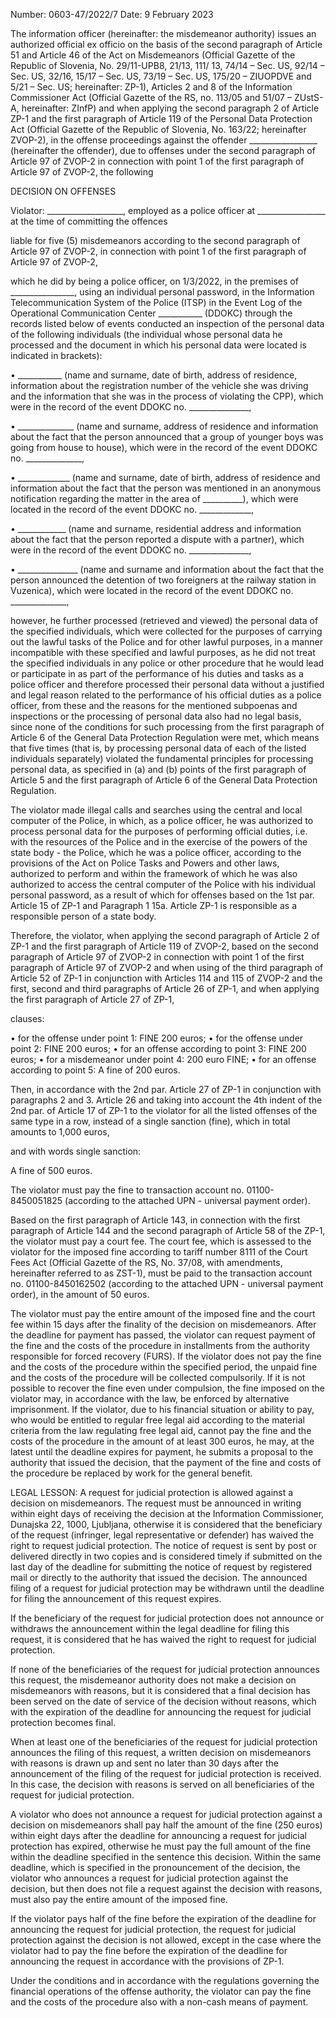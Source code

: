 Number: 0603-47/2022/7
Date: 9 February 2023

The information officer (hereinafter: the misdemeanor authority) issues an authorized official ex officio on the basis of the second paragraph of Article 51 and Article 46 of the Act on Misdemeanors (Official Gazette of the Republic of Slovenia, No. 29/11-UPB8, 21/13, 111/ 13, 74/14 – Sec. US, 92/14 – Sec. US, 32/16, 15/17 – Sec. US, 73/19 – Sec. US, 175/20 – ZIUOPDVE and 5/21 – Sec. US; hereinafter: ZP-1), Articles 2 and 8 of the Information Commissioner Act (Official Gazette of the RS, no. 113/05 and 51/07 – ZUstS-A, hereinafter: ZInfP) and when applying the second paragraph 2 of Article ZP-1 and the first paragraph of Article 119 of the Personal Data Protection Act (Official Gazette of the Republic of Slovenia, No. 163/22; hereinafter ZVOP-2), in the offense proceedings against the offender \_\_\_\_\_\_\_\_\_\_\_\_\_\_\_\_\_ (hereinafter the offender), due to offenses under the second paragraph of Article 97 of ZVOP-2 in connection with point 1 of the first paragraph of Article 97 of ZVOP-2, the following

DECISION ON OFFENSES

Violator: \_\_\_\_\_\_\_\_\_\_\_\_\_\_\_\_\_\_\_, employed as a police officer at \_\_\_\_\_\_\_\_\_\_\_\_\_\_\_\_\_ at the time of committing the offences

liable for five (5) misdemeanors
according to the second paragraph of Article 97 of ZVOP-2, in connection with point 1 of the first paragraph of Article 97 of ZVOP-2,

which he did by being a police officer, on 1/3/2022, in the premises of \_\_\_\_\_\_\_\_\_\_\_\_\_\_\_\_, using an individual personal password, in the Information Telecommunication System of the Police (ITSP) in the Event Log of the Operational Communication Center \_\_\_\_\_\_\_\_\_\_\_ (DDOKC) through the records listed below of events conducted an inspection of the personal data of the following individuals (the individual whose personal data he processed and the document in which his personal data were located is indicated in brackets):

• \_\_\_\_\_\_\_\_\_\_\_ (name and surname, date of birth, address of residence, information about the registration number of the vehicle she was driving and the information that she was in the process of violating the CPP), which were in the record of the event DDOKC no. \_\_\_\_\_\_\_\_\_\_\_\_\_\_\_,

• \_\_\_\_\_\_\_\_\_\_\_\_\_\_ (name and surname, address of residence and information about the fact that the person announced that a group of younger boys was going from house to house), which were in the record of the event DDOKC no. \_\_\_\_\_\_\_\_\_\_\_\_\_\_,

• \_\_\_\_\_\_\_\_\_\_\_\_\_ (name and surname, date of birth, address of residence and information about the fact that the person was mentioned in an anonymous notification regarding the matter in the area of \_\_\_\_\_\_\_\_\_\_), which were located in the record of the event DDOKC no. \_\_\_\_\_\_\_\_\_\_\_\_\_,

• \_\_\_\_\_\_\_\_\_\_\_\_ (name and surname, residential address and information about the fact that the person reported a dispute with a partner), which were in the record of the event DDOKC no. \_\_\_\_\_\_\_\_\_\_\_\_\_\_\_,

• \_\_\_\_\_\_\_\_\_\_\_\_\_\_\_ (name and surname and information about the fact that the person announced the detention of two foreigners at the railway station in Vuzenica), which were located in the record of the event DDOKC no. \_\_\_\_\_\_\_\_\_\_\_\_\_\_,

however, he further processed (retrieved and viewed) the personal data of the specified individuals, which were collected for the purposes of carrying out the lawful tasks of the Police and for other lawful purposes, in a manner incompatible with these specified and lawful purposes, as he did not treat the specified individuals in any police or other procedure that he would lead or participate in as part of the performance of his duties and tasks as a police officer and therefore processed their personal data without a justified and legal reason related to the performance of his official duties as a police officer, from these and the reasons for the mentioned subpoenas and inspections or the processing of personal data also had no legal basis, since none of the conditions for such processing from the first paragraph of Article 6 of the General Data Protection Regulation were met, which means that five times (that is, by processing personal data of each of the listed individuals separately) violated the fundamental principles for processing personal data, as specified in (a) and (b) points of the first paragraph of Article 5 and the first paragraph of Article 6 of the General Data Protection Regulation.

The violator made illegal calls and searches using the central and local computer of the Police, in which, as a police officer, he was authorized to process personal data for the purposes of performing official duties, i.e. with the resources of the Police and in the exercise of the powers of the state body - the Police, which he was a police officer, according to the provisions of the Act on Police Tasks and Powers and other laws, authorized to perform and within the framework of which he was also authorized to access the central computer of the Police with his individual personal password, as a result of which for offenses based on the 1st par. Article 15 of ZP-1 and Paragraph 1 15a. Article ZP-1 is responsible as a responsible person of a state body.

Therefore, the violator, when applying the second paragraph of Article 2 of ZP-1 and the first paragraph of Article 119 of ZVOP-2, based on the second paragraph of Article 97 of ZVOP-2 in connection with point 1 of the first paragraph of Article 97 of ZVOP-2 and when using of the third paragraph of Article 52 of ZP-1 in conjunction with Articles 114 and 115 of ZVOP-2 and the first, second and third paragraphs of Article 26 of ZP-1, and when applying the first paragraph of Article 27 of ZP-1,

clauses:

• for the offense under point 1: FINE 200 euros;
• for the offense under point 2: FINE 200 euros;
• for an offense according to point 3: FINE 200 euros;
• for a misdemeanor under point 4: 200 euro FINE;
• for an offense according to point 5: A fine of 200 euros.

Then, in accordance with the 2nd par. Article 27 of ZP-1 in conjunction with paragraphs 2 and 3. Article 26 and taking into account the 4th indent of the 2nd par. of Article 17 of ZP-1 to the violator for all the listed offenses of the same type in a row, instead of a single sanction (fine), which in total amounts to 1,000 euros,

and with words
single sanction:

A fine of 500 euros.

The violator must pay the fine to transaction account no. 01100-8450051825 (according to the attached UPN - universal payment order).

Based on the first paragraph of Article 143, in connection with the first paragraph of Article 144 and the second paragraph of Article 58 of the ZP-1, the violator must pay a court fee. The court fee, which is assessed to the violator for the imposed fine according to tariff number 8111 of the Court Fees Act (Official Gazette of the RS, No. 37/08, with amendments, hereinafter referred to as ZST-1), must be paid to the transaction account no. 01100-8450162502 (according to the attached UPN - universal payment order), in the amount of 50 euros.

The violator must pay the entire amount of the imposed fine and the court fee within 15 days after the finality of the decision on misdemeanors. After the deadline for payment has passed, the violator can request payment of the fine and the costs of the procedure in installments from the authority responsible for forced recovery (FURS). If the violator does not pay the fine and the costs of the procedure within the specified period, the unpaid fine and the costs of the procedure will be collected compulsorily. If it is not possible to recover the fine even under compulsion, the fine imposed on the violator may, in accordance with the law, be enforced by alternative imprisonment. If the violator, due to his financial situation or ability to pay, who would be entitled to regular free legal aid according to the material criteria from the law regulating free legal aid, cannot pay the fine and the costs of the procedure in the amount of at least 300 euros, he may, at the latest until the deadline expires for payment, he submits a proposal to the authority that issued the decision, that the payment of the fine and costs of the procedure be replaced by work for the general benefit.

LEGAL LESSON: A request for judicial protection is allowed against a decision on misdemeanors. The request must be announced in writing within eight days of receiving the decision at the Information Commissioner, Dunajska 22, 1000, Ljubljana, otherwise it is considered that the beneficiary of the request (infringer, legal representative or defender) has waived the right to request judicial protection. The notice of request is sent by post or delivered directly in two copies and is considered timely if submitted on the last day of the deadline for submitting the notice of request by registered mail or directly to the authority that issued the decision. The announced filing of a request for judicial protection may be withdrawn until the deadline for filing the announcement of this request expires.

If the beneficiary of the request for judicial protection does not announce or withdraws the announcement within the legal deadline for filing this request, it is considered that he has waived the right to request for judicial protection.

If none of the beneficiaries of the request for judicial protection announces this request, the misdemeanor authority does not make a decision on misdemeanors with reasons, but it is considered that a final decision has been served on the date of service of the decision without reasons, which with the expiration of the deadline for announcing the request for judicial protection becomes final.

When at least one of the beneficiaries of the request for judicial protection announces the filing of this request, a written decision on misdemeanors with reasons is drawn up and sent no later than 30 days after the announcement of the filing of the request for judicial protection is received. In this case, the decision with reasons is served on all beneficiaries of the request for judicial protection.

A violator who does not announce a request for judicial protection against a decision on misdemeanors shall pay half the amount of the fine (250 euros) within eight days after the deadline for announcing a request for judicial protection has expired, otherwise he must pay the full amount of the fine within the deadline specified in the sentence this decision. Within the same deadline, which is specified in the pronouncement of the decision, the violator who announces a request for judicial protection against the decision, but then does not file a request against the decision with reasons, must also pay the entire amount of the imposed fine.

If the violator pays half of the fine before the expiration of the deadline for announcing the request for judicial protection, the request for judicial protection against the decision is not allowed, except in the case where the violator had to pay the fine before the expiration of the deadline for announcing the request in accordance with the provisions of ZP-1.

Under the conditions and in accordance with the regulations governing the financial operations of the offense authority, the violator can pay the fine and the costs of the procedure also with a non-cash means of payment.

